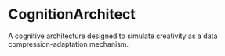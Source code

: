 # CognitionArchitect
A cognitive architecture designed to simulate creativity as a data compression-adaptation mechanism.